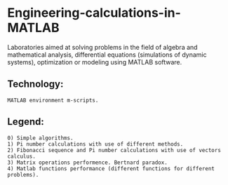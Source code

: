 # Engineering-calculations-in-MATLAB
Laboratories aimed at solving problems in the field of algebra and mathematical analysis, differential equations (simulations of dynamic systems), optimization or modeling using MATLAB software.

## Technology:
```
MATLAB environment m-scripts.
```

## Legend:
```
0) Simple algorithms.
1) Pi number calculations with use of different methods.
2) Fibonacci sequence and Pi number calculations with use of vectors calculus.
3) Matrix operations performence. Bertnard paradox.
4) Matlab functions performance (different functions for different problems).
```
